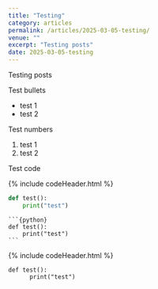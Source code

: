 ```yaml
---
title: "Testing"
category: articles
permalink: /articles/2025-03-05-testing/
venue: ""
excerpt: "Testing posts"
date: 2025-03-05-testing
---
```


Testing posts

Test bullets

- test 1
- test 2

Test numbers

1. test 1
2. test 2

Test code

{% include codeHeader.html %}
```python
def test():
    print("test")
```

````
```{python}
def test():
    print("test")
```
````

<div class="highlighter-rouge language-python">
  {% include codeHeader.html %}
  <pre class="highlight"><code>def test():
      print("test")</code></pre>
</div>


